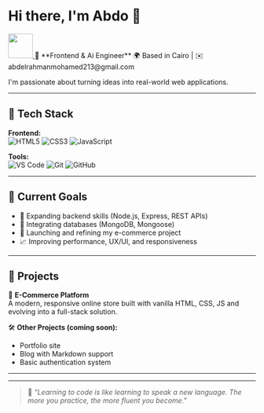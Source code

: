 <!-- GitHub Profile README for jamiialii9139 -->

# Hi there, I'm Abdo 👋
<a href="https://www.instagram.com/thepiyushmalhotra/">
  <img height="50" src="https://user-images.githubusercontent.com/46517096/166974368-9798f39f-1f46-499c-b14e-81f0a3f83a06.png"/>
</a>
🎯 **Frontend & Ai Engineer**  
🌍 Based in Cairo | ✉️ abdelrahmanmohamed213@gmail.com  

I'm passionate about turning ideas into real-world web applications.

---

## 🔧 Tech Stack

**Frontend:**  
![HTML5](https://img.shields.io/badge/-HTML5-E34F26?logo=html5&logoColor=white&style=flat-square)
![CSS3](https://img.shields.io/badge/-CSS3-1572B6?logo=css3&logoColor=white&style=flat-square)
![JavaScript](https://img.shields.io/badge/-JavaScript-F7DF1E?logo=javascript&logoColor=black&style=flat-square)

**Tools:**  
![VS Code](https://img.shields.io/badge/-VS%20Code-007ACC?logo=visual-studio-code&logoColor=white&style=flat-square)
![Git](https://img.shields.io/badge/-Git-F05032?logo=git&logoColor=white&style=flat-square)
![GitHub](https://img.shields.io/badge/-GitHub-181717?logo=github&logoColor=white&style=flat-square)

---

## 🧠 Current Goals

- 🌱 Expanding backend skills (Node.js, Express, REST APIs)
- 🧰 Integrating databases (MongoDB, Mongoose)
- 🛒 Launching and refining my e-commerce project
- 📈 Improving performance, UX/UI, and responsiveness

---

## 📌 Projects

🚧 **E-Commerce Platform**  
A modern, responsive online store built with vanilla HTML, CSS, JS and evolving into a full-stack solution.

🛠 **Other Projects (coming soon):**  
- Portfolio site  
- Blog with Markdown support  
- Basic authentication system  

---



---

> 💬 _"Learning to code is like learning to speak a new language. The more you practice, the more fluent you become."_
